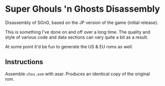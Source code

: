 # Super Ghouls 'n Ghosts Disassembly
Disassembly of SGnG, based on the JP version of the game (initial release).

This is something I've done on and off over a long time.
The quality and style of various code and data sections can vary quite a bit as a result.

At some point it'd be fun to generate the US & EU roms as well.

## Instructions
Assemble `chou.asm` with asar. Produces an identical copy of the original rom.
